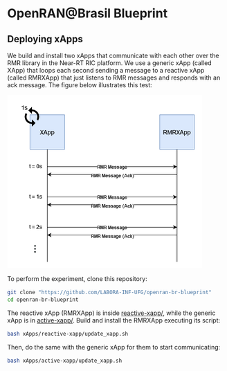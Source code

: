 # OpenRAN@Brasil Blueprint

## Deploying xApps
We build and install two xApps that communicate with each other over the RMR library in the Near-RT RIC platform. We use a generic xApp (called XApp) that loops each second sending a message to a reactive xApp (called RMRXApp) that just listens to RMR messages and responds with an ack message. The figure below illustrates this test:

![xApp test](figs/xapp_test.png)

To perform the experiment, clone this repository:
```bash
git clone "https://github.com/LABORA-INF-UFG/openran-br-blueprint"
cd openran-br-blueprint
```

The reactive xApp (RMRXApp) is inside [reactive-xapp/](../xApps/rmrxapp-test), while the generic xApp is in [active-xapp/](../xApps/xapp-test/). Build and install the RMRXApp executing its script:
```bash
bash xApps/reactive-xapp/update_xapp.sh
```

Then, do the same with the generic xApp for them to start communicating:
```bash
bash xApps/active-xapp/update_xapp.sh
```
